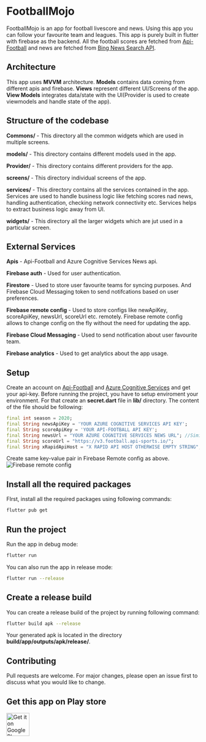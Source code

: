 # FootballMojo

FootballMojo is an app for football livescore and news. Using this app you can follow your favourite team and leagues. This app is purely built in flutter with firebase as the backend.
All the football scores are fetched from [Api-Football](https://www.api-football.com/) and news are fetched from [Bing News Search API](https://www.microsoft.com/en-us/bing/apis/bing-news-search-api).

## Architecture
This app uses **MVVM** architecture. **Models** contains data coming from different apis and firebase. **Views** represent different UI/Screens of the app. **View Models** integrates data/state with the UI(Provider is used to create viewmodels and handle state of the app).

## Structure of the codebase
**Commons/** - This directory all the common widgets which are used in multiple screens.

**models/** - This directory contains different models used in the app.

**Provider/** - This directory contains different providers for the app.

**screens/** - This directory individual screens of the app. 

**services/** - This directory contains all the services contained in the app. Services are used to handle business logic like fetching scores nad news, handling authentication, checking network connectivity etc. Services helps to extract business logic away from UI.

**widgets/** - This directory all the larger widgets which are jut used in a particular screen.

## External Services
**Apis** - Api-Football and Azure Cognitive Services News api.

**Firebase auth** - Used for user authentication.

**Firestore** - Used to store user favourite teams for syncing purposes. And Firebase Cloud Messaging token to send notifcations based on user preferences.

**Firebase remote config** - Used to store configs like newApiKey, scoreApiKey, newsUrl, scoreUrl etc. remotely. Firebase remote config allows to change config on the fly without the need for updating the app.

**Firebase Cloud Messaging** - Used to send notification about user favourite team.

**Firebase analytics** - Used to get analytics about the app usage.

## Setup
Create an account on [Api-Football](https://www.api-football.com/) and [Azure Cognitive Services](https://azure.microsoft.com/en-in/services/cognitive-services/) and get your api-key.
Before running the project, you have to setup enviroment your environment. For that create an **secret.dart** file in **lib/** directory. The content of the file should be following:
```dart
final int season = 2020;
final String newsApiKey = 'YOUR AZURE COGNITIVE SERVICES API KEY';
final String scoreApiKey = 'YOUR API-FOOTBALL API KEY';
final String newsUrl = "YOUR AZURE COGNITIVE SERVICES NEWS URL"; //Similar to https://username.cognitiveservices.azure.com/bing/v7.0/news/search
final String scoreUrl = "https://v3.football.api-sports.io/";
final String xRapidApiHost = "X RAPID API HOST OTHERWISE EMPTY STRING";
```
Create same key-value pair in Firebase Remote config as above.
![Firebase remote config](https://res.cloudinary.com/doy9hqxr1/image/upload/v1622277835/Screenshot_2021-05-29_at_13.59.03_moziwt.png)

## Install all the required packages
FIrst, install all the required packages using following commands:
```bash
flutter pub get
```

## Run the project
Run the app in debug mode:
```bash
flutter run
```
You can also run the app in release mode:
```bash
flutter run --release
```

## Create a release build

You can create a release build of the project by running following command:

```bash
flutter build apk --release
```
Your generated apk is located in the directory **build/app/outputs/apk/release/**.

## Contributing
Pull requests are welcome. For major changes, please open an issue first to discuss what you would like to change.

## Get this app on Play store
<a href="https://play.google.com/store/apps/details?id=com.footballmojo"><img alt="Get it on Google Play" src="https://play.google.com/intl/en_us/badges/images/generic/en-play-badge.png" height=60px /></a>
